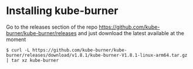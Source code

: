 # Installing kube-burner

Go to the releases section of the repo https://github.com/kube-burner/kube-burner/releases and just download the latest available at the moment

```shell
$ curl -L https://github.com/kube-burner/kube-burner/releases/download/v1.8.1/kube-burner-V1.8.1-linux-arm64.tar.gz | tar xz kube-burner
```
